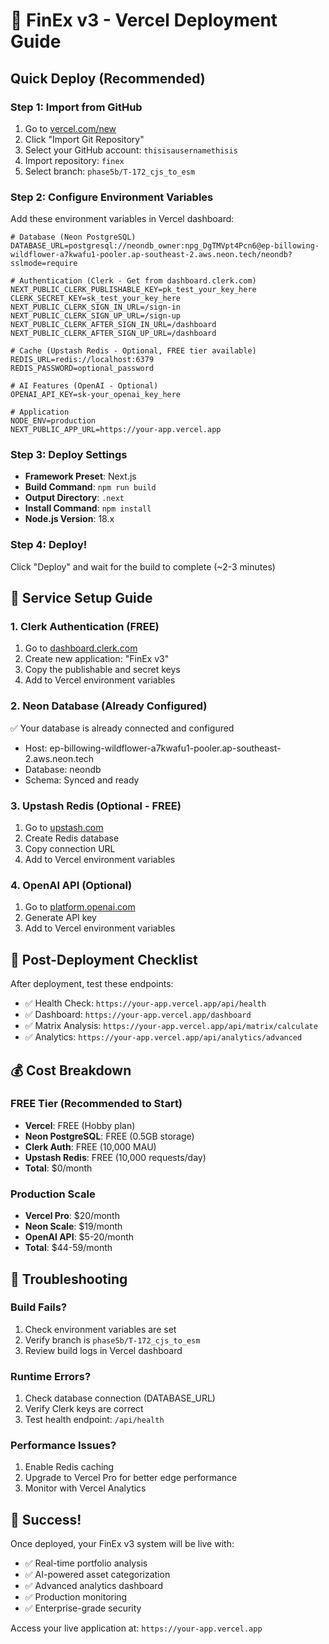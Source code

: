# 🚀 FinEx v3 - Vercel Deployment Guide

## Quick Deploy (Recommended)

### Step 1: Import from GitHub
1. Go to [vercel.com/new](https://vercel.com/new)
2. Click "Import Git Repository"
3. Select your GitHub account: `thisisausernamethisis`
4. Import repository: `finex`
5. Select branch: `phase5b/T-172_cjs_to_esm`

### Step 2: Configure Environment Variables
Add these environment variables in Vercel dashboard:

```env
# Database (Neon PostgreSQL)
DATABASE_URL=postgresql://neondb_owner:npg_DgTMVpt4Pcn6@ep-billowing-wildflower-a7kwafu1-pooler.ap-southeast-2.aws.neon.tech/neondb?sslmode=require

# Authentication (Clerk - Get from dashboard.clerk.com)
NEXT_PUBLIC_CLERK_PUBLISHABLE_KEY=pk_test_your_key_here
CLERK_SECRET_KEY=sk_test_your_key_here
NEXT_PUBLIC_CLERK_SIGN_IN_URL=/sign-in
NEXT_PUBLIC_CLERK_SIGN_UP_URL=/sign-up
NEXT_PUBLIC_CLERK_AFTER_SIGN_IN_URL=/dashboard
NEXT_PUBLIC_CLERK_AFTER_SIGN_UP_URL=/dashboard

# Cache (Upstash Redis - Optional, FREE tier available)
REDIS_URL=redis://localhost:6379
REDIS_PASSWORD=optional_password

# AI Features (OpenAI - Optional)
OPENAI_API_KEY=sk-your_openai_key_here

# Application
NODE_ENV=production
NEXT_PUBLIC_APP_URL=https://your-app.vercel.app
```

### Step 3: Deploy Settings
- **Framework Preset**: Next.js
- **Build Command**: `npm run build`
- **Output Directory**: `.next`
- **Install Command**: `npm install`
- **Node.js Version**: 18.x

### Step 4: Deploy!
Click "Deploy" and wait for the build to complete (~2-3 minutes)

## 🔧 Service Setup Guide

### 1. Clerk Authentication (FREE)
1. Go to [dashboard.clerk.com](https://dashboard.clerk.com)
2. Create new application: "FinEx v3"
3. Copy the publishable and secret keys
4. Add to Vercel environment variables

### 2. Neon Database (Already Configured)
✅ Your database is already connected and configured
- Host: ep-billowing-wildflower-a7kwafu1-pooler.ap-southeast-2.aws.neon.tech
- Database: neondb
- Schema: Synced and ready

### 3. Upstash Redis (Optional - FREE)
1. Go to [upstash.com](https://upstash.com)
2. Create Redis database
3. Copy connection URL
4. Add to Vercel environment variables

### 4. OpenAI API (Optional)
1. Go to [platform.openai.com](https://platform.openai.com)
2. Generate API key
3. Add to Vercel environment variables

## 🎯 Post-Deployment Checklist

After deployment, test these endpoints:

- ✅ Health Check: `https://your-app.vercel.app/api/health`
- ✅ Dashboard: `https://your-app.vercel.app/dashboard`
- ✅ Matrix Analysis: `https://your-app.vercel.app/api/matrix/calculate`
- ✅ Analytics: `https://your-app.vercel.app/api/analytics/advanced`

## 💰 Cost Breakdown

### FREE Tier (Recommended to Start)
- **Vercel**: FREE (Hobby plan)
- **Neon PostgreSQL**: FREE (0.5GB storage)
- **Clerk Auth**: FREE (10,000 MAU)
- **Upstash Redis**: FREE (10,000 requests/day)
- **Total**: $0/month

### Production Scale
- **Vercel Pro**: $20/month
- **Neon Scale**: $19/month
- **OpenAI API**: $5-20/month
- **Total**: $44-59/month

## 🚨 Troubleshooting

### Build Fails?
1. Check environment variables are set
2. Verify branch is `phase5b/T-172_cjs_to_esm`
3. Review build logs in Vercel dashboard

### Runtime Errors?
1. Check database connection (DATABASE_URL)
2. Verify Clerk keys are correct
3. Test health endpoint: `/api/health`

### Performance Issues?
1. Enable Redis caching
2. Upgrade to Vercel Pro for better edge performance
3. Monitor with Vercel Analytics

## 🎉 Success!

Once deployed, your FinEx v3 system will be live with:

- ✅ Real-time portfolio analysis
- ✅ AI-powered asset categorization  
- ✅ Advanced analytics dashboard
- ✅ Production monitoring
- ✅ Enterprise-grade security

Access your live application at: `https://your-app.vercel.app` 